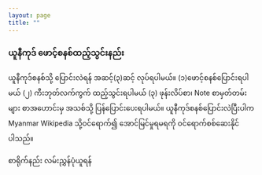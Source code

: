 ```yaml
---
layout: page
title: ""
---
```

### ယူနီကုဒ် ‌ဖောင့်စနစ်ထည့်သွင်းနည်း


ယူနီကုဒ်စနစ်သို့ ပြောင်းလဲရန် အဆင့်(၃)ဆင့် လုပ်ရပါမယ်။ (၁)ဖောင့်စနစ်ပြောင်းရပါမယ် (၂) ကီးဘုတ်လက်ကွက် ထည့်သွင်းရပါမယ် (၃) ဖုန်းလိပ်စာ၊ Note စာမှတ်တမ်းများ စာအဟောင်းမှ အသစ်သို့ ပြန်ပြောင်းပေးရပါမယ်။
ယူနီကုဒ်စနစ်ပြောင်းလဲပြီးပါက Myanmar Wikipedia သို့ဝင်ရောက်၍ အောင်မြင်မှုရမရကို ဝင်ရောက်စစ်ဆေးနိုင်ပါသည်။

စာရိုက်နည်း လမ်းညွှန်ပုံယူရန်

